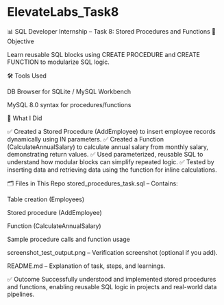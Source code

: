 # ElevateLabs_Task8
📊 SQL Developer Internship – Task 8: Stored Procedures and Functions
🚀 Objective

Learn reusable SQL blocks using CREATE PROCEDURE and CREATE FUNCTION to modularize SQL logic.

🛠 Tools Used

DB Browser for SQLite / MySQL Workbench

MySQL 8.0 syntax for procedures/functions

📌 What I Did

✅ Created a Stored Procedure (AddEmployee) to insert employee records dynamically using IN parameters.
✅ Created a Function (CalculateAnnualSalary) to calculate annual salary from monthly salary, demonstrating return values.
✅ Used parameterized, reusable SQL to understand how modular blocks can simplify repeated logic.
✅ Tested by inserting data and retrieving data using the function for inline calculations.

🗂 Files in This Repo
stored_procedures_task.sql – Contains:

Table creation (Employees)

Stored procedure (AddEmployee)

Function (CalculateAnnualSalary)

Sample procedure calls and function usage

screenshot_test_output.png – Verification screenshot (optional if you add).

README.md – Explanation of task, steps, and learnings.

✅ Outcome
Successfully understood and implemented stored procedures and functions, enabling reusable SQL logic in projects and real-world data pipelines.
